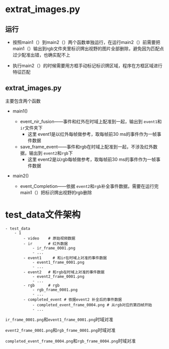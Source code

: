 # extrat_images.py
## 运行

+ 按照main1（）到main2（）两个函数单独运行，在运行main2（）前需要把main1（）输出到rgb文件夹里标识牌出视野的图片全部删除，避免因为匹配点过少配准出错，也确实配不上

+ 执行main2（）的时候需要用方框手动标记标识牌区域，程序在方框区域进行特征匹配

## extrat_images.py

主要包含两个函数

+ main1()
  + event_nir_fusion——事件和红外在时域上配准到一起，输出到 `event1`和`ir`文件夹下
    + 这里 event1是以红外每帧做参考，取每帧前30 ms的事件作为一帧事件数据
  + save_frame_event——事件和rgb在时域上配准到一起，不涉及红外数据，输出到 `event2`和`rgb`下
    + 这里 event2是以rgb每帧做参考，取每帧前30 ms的事件作为一帧事件数据

+ main2()
  + event_Completion——依据 `event2`和`rgb`补全事件数据，需要在运行完main1（）把标识牌出视野的rgb删除




# test_data文件架构

```
- test_data
	- 1
		- video    # 原始视频数据
		- ir       # 红外数据
			- ir_frame_0001.png
			- ...
		- event1	 # 和ir在时域上对准的事件数据
			- event1_frame_0001.png
			- ...
		- event2   # 和rgb在时域上对准的事件数据
			- event2_frame_0001.png
			- ...
		- rgb      # rgb
			- rgb_frame_0001.png
			- ...
		- completed_event # 依据event2 补全后的事件数据
			- completed_event_frame_0004.png # 从rgb对应的第四帧开始
			- ...
```

`ir_frame_0001.png`和`event1_frame_0001.png`时域对准

`event2_frame_0001.png`和`rgb_frame_0001.png`时域对准

`completed_event_frame_0004.png`和`rgb_frame_0004.png`时域对准
